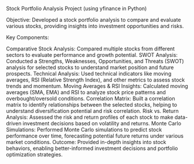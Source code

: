 Stock Portfolio Analysis Project (using yfinance in Python)

Objective: Developed a stock portfolio analysis to compare and evaluate various stocks, providing insights into investment opportunities and risks.

Key Components:

Comparative Stock Analysis: Compared multiple stocks from different sectors to evaluate performance and growth potential.
SWOT Analysis: Conducted a Strengths, Weaknesses, Opportunities, and Threats (SWOT) analysis for selected stocks to understand market position and future prospects.
Technical Analysis: Used technical indicators like moving averages, RSI (Relative Strength Index), and other metrics to assess stock trends and momentum.
Moving Averages & RSI Insights: Calculated moving averages (SMA, EMA) and RSI to analyze stock price patterns and overbought/oversold conditions.
Correlation Matrix: Built a correlation matrix to identify relationships between the selected stocks, helping to understand diversification potential and risk correlation.
Risk vs. Return Analysis: Assessed the risk and return profiles of each stock to make data-driven investment decisions based on volatility and returns.
Monte Carlo Simulations: Performed Monte Carlo simulations to predict stock performance over time, forecasting potential future returns under various market conditions.
Outcome: Provided in-depth insights into stock behaviors, enabling better-informed investment decisions and portfolio optimization strategies.
